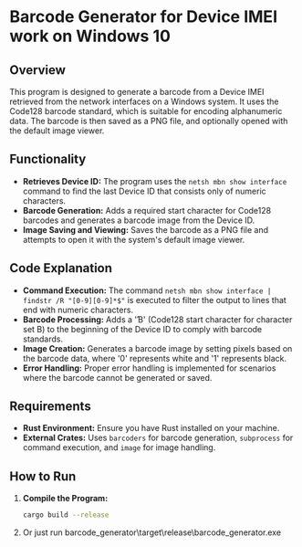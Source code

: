 # Barcode Generator for Device IMEI work on Windows 10 

## Overview
This program is designed to generate a barcode from a Device IMEI retrieved from the network interfaces on a Windows system. It uses the Code128 barcode standard, which is suitable for encoding alphanumeric data. The barcode is then saved as a PNG file, and optionally opened with the default image viewer.

## Functionality
- **Retrieves Device ID:** The program uses the `netsh mbn show interface` command to find the last Device ID that consists only of numeric characters.
- **Barcode Generation:** Adds a required start character for Code128 barcodes and generates a barcode image from the Device ID.
- **Image Saving and Viewing:** Saves the barcode as a PNG file and attempts to open it with the system's default image viewer.

## Code Explanation
- **Command Execution:** The command `netsh mbn show interface | findstr /R "[0-9][0-9]*$"` is executed to filter the output to lines that end with numeric characters.
- **Barcode Processing:** Adds a 'Ɓ' (Code128 start character for character set B) to the beginning of the Device ID to comply with barcode standards.
- **Image Creation:** Generates a barcode image by setting pixels based on the barcode data, where '0' represents white and '1' represents black.
- **Error Handling:** Proper error handling is implemented for scenarios where the barcode cannot be generated or saved.

## Requirements
- **Rust Environment:** Ensure you have Rust installed on your machine.
- **External Crates:** Uses `barcoders` for barcode generation, `subprocess` for command execution, and `image` for image handling.

## How to Run
1. **Compile the Program:**
   ```bash
   cargo build --release
2. Or just run barcode_generator\target\release\barcode_generator.exe

